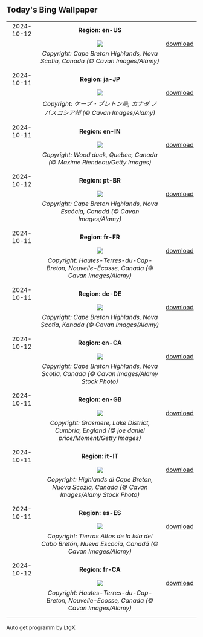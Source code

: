 ## Today's Bing Wallpaper
|      |      |      |
| :----: | :----: | :----: |
|2024-10-12|**Region: en-US**||
||![](https://www.bing.com/th?id=OHR.CelticColours_EN-US9284206130_UHD.jpg&pid=hp&w=1152&h=648&rs=1&c=4)| [download](https://www.bing.com/th?id=OHR.CelticColours_EN-US9284206130_UHD.jpg)|
||*Copyright: Cape Breton Highlands, Nova Scotia, Canada (© Cavan Images/Alamy)*
||
|||
|2024-10-11|**Region: ja-JP**||
||![](https://www.bing.com/th?id=OHR.CelticColours_JA-JP6953032126_UHD.jpg&pid=hp&w=1152&h=648&rs=1&c=4)| [download](https://www.bing.com/th?id=OHR.CelticColours_JA-JP6953032126_UHD.jpg)|
||*Copyright: ケープ・ブレトン島, カナダ ノバスコシア州 (© Cavan Images/Alamy)*
||
|||
|2024-10-11|**Region: en-IN**||
||![](https://www.bing.com/th?id=OHR.QuebecDuck_EN-IN6498950304_UHD.jpg&pid=hp&w=1152&h=648&rs=1&c=4)| [download](https://www.bing.com/th?id=OHR.QuebecDuck_EN-IN6498950304_UHD.jpg)|
||*Copyright: Wood duck, Quebec, Canada (© Maxime Riendeau/Getty Images)*
||
|||
|2024-10-12|**Region: pt-BR**||
||![](https://www.bing.com/th?id=OHR.CelticColours_PT-BR9042410710_UHD.jpg&pid=hp&w=1152&h=648&rs=1&c=4)| [download](https://www.bing.com/th?id=OHR.CelticColours_PT-BR9042410710_UHD.jpg)|
||*Copyright: Cape Breton Highlands, Nova Escócia, Canadá (© Cavan Images/Alamy)*
||
|||
|2024-10-11|**Region: fr-FR**||
||![](https://www.bing.com/th?id=OHR.CelticColours_FR-FR3939645346_UHD.jpg&pid=hp&w=1152&h=648&rs=1&c=4)| [download](https://www.bing.com/th?id=OHR.CelticColours_FR-FR3939645346_UHD.jpg)|
||*Copyright: Hautes-Terres-du-Cap-Breton, Nouvelle-Écosse, Canada (© Cavan Images/Alamy)*
||
|||
|2024-10-11|**Region: de-DE**||
||![](https://www.bing.com/th?id=OHR.CelticColours_DE-DE5682241306_UHD.jpg&pid=hp&w=1152&h=648&rs=1&c=4)| [download](https://www.bing.com/th?id=OHR.CelticColours_DE-DE5682241306_UHD.jpg)|
||*Copyright: Cape Breton Highlands, Nova Scotia, Kanada (© Cavan Images/Alamy)*
||
|||
|2024-10-12|**Region: en-CA**||
||![](https://www.bing.com/th?id=OHR.CelticColours_EN-CA7718811490_UHD.jpg&pid=hp&w=1152&h=648&rs=1&c=4)| [download](https://www.bing.com/th?id=OHR.CelticColours_EN-CA7718811490_UHD.jpg)|
||*Copyright: Cape Breton Highlands, Nova Scotia, Canada (© Cavan Images/Alamy Stock Photo)*
||
|||
|2024-10-11|**Region: en-GB**||
||![](https://www.bing.com/th?id=OHR.GrasmereAutumn2024_EN-GB0406171005_UHD.jpg&pid=hp&w=1152&h=648&rs=1&c=4)| [download](https://www.bing.com/th?id=OHR.GrasmereAutumn2024_EN-GB0406171005_UHD.jpg)|
||*Copyright: Grasmere, Lake District, Cumbria, England (© joe daniel price/Moment/Getty Images)*
||
|||
|2024-10-11|**Region: it-IT**||
||![](https://www.bing.com/th?id=OHR.CelticColours_IT-IT4571823616_UHD.jpg&pid=hp&w=1152&h=648&rs=1&c=4)| [download](https://www.bing.com/th?id=OHR.CelticColours_IT-IT4571823616_UHD.jpg)|
||*Copyright: Highlands di Cape Breton, Nuova Scozia, Canada (© Cavan Images/Alamy Stock Photo)*
||
|||
|2024-10-11|**Region: es-ES**||
||![](https://www.bing.com/th?id=OHR.CelticColours_ES-ES5079462677_UHD.jpg&pid=hp&w=1152&h=648&rs=1&c=4)| [download](https://www.bing.com/th?id=OHR.CelticColours_ES-ES5079462677_UHD.jpg)|
||*Copyright: Tierras Altas de la Isla del Cabo Bretón, Nueva Escocia, Canadá (© Cavan Images/Alamy)*
||
|||
|2024-10-12|**Region: fr-CA**||
||![](https://www.bing.com/th?id=OHR.CelticColours_FR-CA3805586495_UHD.jpg&pid=hp&w=1152&h=648&rs=1&c=4)| [download](https://www.bing.com/th?id=OHR.CelticColours_FR-CA3805586495_UHD.jpg)|
||*Copyright: Hautes-Terres-du-Cap-Breton, Nouvelle-Écosse, Canada (© Cavan Images/Alamy)*
||
|||

Auto get programm by LtgX
